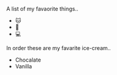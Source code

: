 A list of my favaorite things..
- 🐱
- 🐶
- 💻

In order these are my favarite ice-cream..
- Chocalate 
- Vanilla
